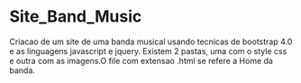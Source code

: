 # Site_Band_Music

Criacao de um site de uma banda musical usando tecnicas de bootstrap 4.0 e as linguagens javascript e jquery.
Existem 2 pastas, uma com o style css e outra com as imagens.O file com extensao .html se refere a Home da banda.
